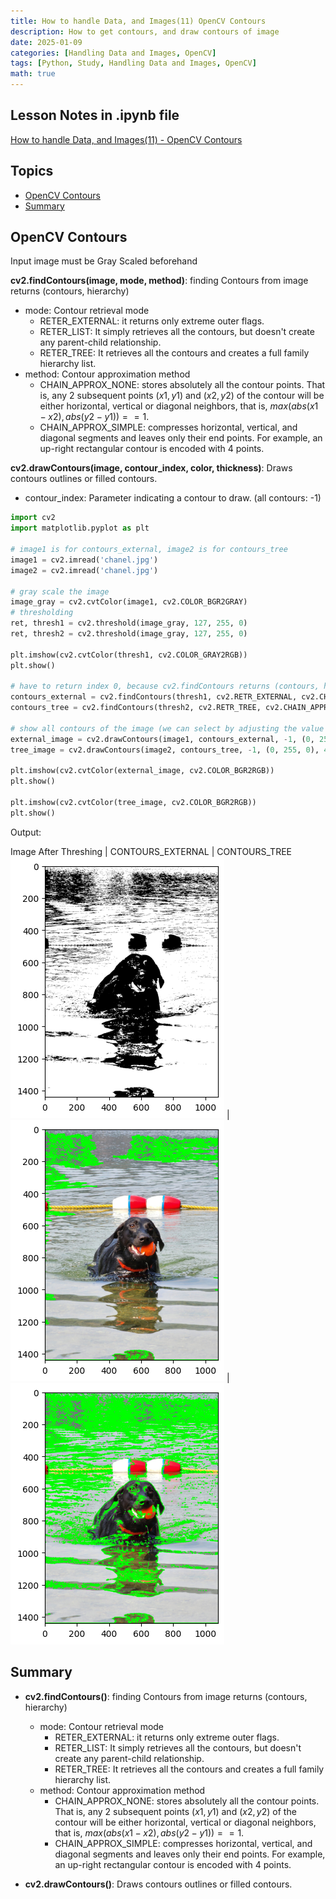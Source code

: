 ```yaml
---
title: How to handle Data, and Images(11) OpenCV Contours
description: How to get contours, and draw contours of image
date: 2025-01-09
categories: [Handling Data and Images, OpenCV]
tags: [Python, Study, Handling Data and Images, OpenCV]
math: true
---
```


## Lesson Notes in .ipynb file

[How to handle Data, and Images(11) - OpenCV Contours](https://github.com/hyeonukim/DataProcessing_ImageHandling/blob/main/How_to_handle_Data%2C_and_Images(11)_OpenCV_Contours.ipynb)

## Topics

- [OpenCV Contours](#opencv-contours)
- [Summary](#summary)

## OpenCV Contours

Input image must be Gray Scaled beforehand


**cv2.findContours(image, mode, method)**: finding Contours from image returns (contours, hierarchy)
- mode: Contour retrieval mode
  - RETER_EXTERNAL: it returns only extreme outer flags.
  - RETER_LIST: It simply retrieves all the contours, but doesn't create any parent-child relationship.
  - RETER_TREE: It retrieves all the contours and creates a full family hierarchy list.
- method: Contour approximation method
  - CHAIN_APPROX_NONE: stores absolutely all the contour points. That is, any 2 subsequent points $(x1,y1)$ and $(x2,y2)$ of the contour will be either horizontal, vertical or diagonal neighbors, that is, $max(abs(x1-x2),abs(y2-y1))==1$.
  - CHAIN_APPROX_SIMPLE: compresses horizontal, vertical, and diagonal segments and leaves only their end points. For example, an up-right rectangular contour is encoded with 4 points.

**cv2.drawContours(image, contour_index, color, thickness)**: Draws contours outlines or filled contours.
- contour_index: Parameter indicating a contour to draw. (all contours: -1)

```python
import cv2
import matplotlib.pyplot as plt

# image1 is for contours_external, image2 is for contours_tree
image1 = cv2.imread('chanel.jpg')
image2 = cv2.imread('chanel.jpg')

# gray scale the image
image_gray = cv2.cvtColor(image1, cv2.COLOR_BGR2GRAY)
# thresholding
ret, thresh1 = cv2.threshold(image_gray, 127, 255, 0)
ret, thresh2 = cv2.threshold(image_gray, 127, 255, 0)

plt.imshow(cv2.cvtColor(thresh1, cv2.COLOR_GRAY2RGB))
plt.show()

# have to return index 0, because cv2.findContours returns (contours, hierarchy)
contours_external = cv2.findContours(thresh1, cv2.RETR_EXTERNAL, cv2.CHAIN_APPROX_SIMPLE)[0]
contours_tree = cv2.findContours(thresh2, cv2.RETR_TREE, cv2.CHAIN_APPROX_SIMPLE)[0]

# show all contours of the image (we can select by adjusting the value '-1' to 0 to n)
external_image = cv2.drawContours(image1, contours_external, -1, (0, 255, 0), 4)
tree_image = cv2.drawContours(image2, contours_tree, -1, (0, 255, 0), 4)

plt.imshow(cv2.cvtColor(external_image, cv2.COLOR_BGR2RGB))
plt.show()

plt.imshow(cv2.cvtColor(tree_image, cv2.COLOR_BGR2RGB))
plt.show()
```

Output:

Image After Threshing | CONTOURS_EXTERNAL | CONTOURS_TREE
![Desktop View](/assets/img/HandleImageData/11-thresh.png) | ![Desktop View](/assets/img/HandleImageData/11-external.png) | ![Desktop View](/assets/img/HandleImageData/11-tree.png)

## Summary

- **cv2.findContours()**: finding Contours from image returns (contours, hierarchy)
  - mode: Contour retrieval mode
    - RETER_EXTERNAL: it returns only extreme outer flags.
    - RETER_LIST: It simply retrieves all the contours, but doesn't create any parent-child relationship.
    - RETER_TREE: It retrieves all the contours and creates a full family hierarchy list.
  - method: Contour approximation method
    - CHAIN_APPROX_NONE: stores absolutely all the contour points. That is, any 2 subsequent points $(x1,y1)$ and $(x2,y2)$ of the contour will be either horizontal, vertical or diagonal neighbors, that is, $max(abs(x1-x2),abs(y2-y1))==1$.
    - CHAIN_APPROX_SIMPLE: compresses horizontal, vertical, and diagonal segments and leaves only their end points. For example, an up-right rectangular contour is encoded with 4 points.

- **cv2.drawContours()**: Draws contours outlines or filled contours.